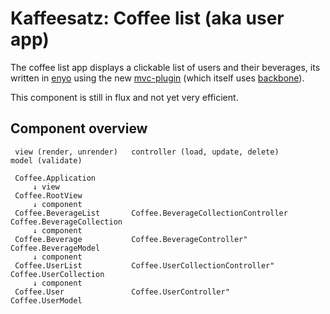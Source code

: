 Kaffeesatz: Coffee list (aka user app)
======================================

The coffee list app displays a clickable list of users and their beverages, 
its written in [enyo](http://www.enyojs.com/) using the new 
[mvc-plugin](https://github.com/enyojs/mvc) (which itself uses 
[backbone](http://backbonejs.org)).

This component is still in flux and not yet very efficient.

Component overview
------------------

     view (render, unrender)   controller (load, update, delete)      model (validate)

     Coffee.Application
         ↓ view
     Coffee.RootView
         ↓ component
     Coffee.BeverageList       Coffee.BeverageCollectionController    Coffee.BeverageCollection
         ↓ component
     Coffee.Beverage           Coffee.BeverageController"             Coffee.BeverageModel
         ↓ component
     Coffee.UserList           Coffee.UserCollectionController"       Coffee.UserCollection
         ↓ component
     Coffee.User               Coffee.UserController"                 Coffee.UserModel

